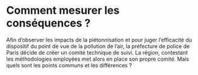 # Comment mesurer les conséquences ?

Afin d’observer les impacts de la piétonnisation et pour juger l’efficacité du dispositif du point de vue de la pollution de l’air, la préfecture de police de Paris décide de créer un comité technique de suivi. La région, contestant les méthodologies employées met alors en place son propre comité. Mais quels sont les points communs et les différences ?
